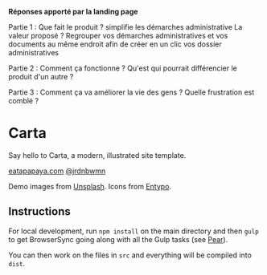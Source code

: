 **Réponses apporté par la landing page**

Partie 1 :
Que fait le produit ? simplifie les démarches administrative
La valeur proposé ? Regrouper vos démarches administratives et vos documents au même endroit afin de créer en un clic vos dossier administratives

Partie 2 : 
Comment ça fonctionne ?
Qu'est qui pourrait différencier le produit d'un autre ?


Partie 3 : 
Comment ça va améliorer la vie des gens ?
Quelle frustration est comblé ?


# Carta
Say hello to Carta, a modern, illustrated site template.

[eatapapaya.com](https://www.eatapapaya.com)
[@jrdnbwmn](https://www.twitter.com/jrdnbwmn)

Demo images from [Unsplash](https://unsplash.com/).
Icons from [Entypo](http://entypo.com/).

## Instructions
For local development, run `npm install` on the main directory and then `gulp` to get BrowserSync going along with all the Gulp tasks (see [Pear](https://github.com/jrdnbwmn/Pear)).

You can then work on the files in `src` and everything will be compiled into `dist`.
